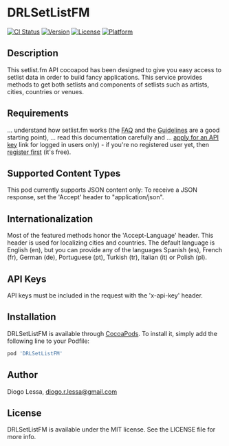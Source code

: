 # DRLSetListFM

[![CI Status](https://img.shields.io/travis/bdh777psu/DRLSetListFM.svg?style=flat)](https://travis-ci.org/bdh777psu/DRLSetListFM)
[![Version](https://img.shields.io/cocoapods/v/DRLSetListFM.svg?style=flat)](https://cocoapods.org/pods/DRLSetListFM)
[![License](https://img.shields.io/cocoapods/l/DRLSetListFM.svg?style=flat)](https://cocoapods.org/pods/DRLSetListFM)
[![Platform](https://img.shields.io/cocoapods/p/DRLSetListFM.svg?style=flat)](https://cocoapods.org/pods/DRLSetListFM)

## Description
This setlist.fm API cocoapod has been designed to give you easy access to setlist data in order to build fancy applications. This service provides methods to get both setlists and components of setlists such as artists, cities, countries or venues.


## Requirements
... understand how setlist.fm works (the [FAQ](https://www.setlist.fm/faq) and the [Guidelines](https://www.setlist.fm/guidelines) are a good starting point),
... read this documentation carefully and
... [apply for an API key](https://www.setlist.fm/settings/api) link for logged in users only) - if you're no registered user yet, then [register first](https://www.setlist.fm/signup) (it's free).


## Supported Content Types
This pod currently supports JSON content only:
To receive a JSON response, set the 'Accept' header to "application/json".


## Internationalization
Most of the featured methods honor the 'Accept-Language' header. This header is used for localizing cities and countries. The default language is English (en), but you can provide any of the languages Spanish (es), French (fr), German (de), Portuguese (pt), Turkish (tr), Italian (it) or Polish (pl).


## API Keys
API keys must be included in the request with
the 'x-api-key' header.


## Installation

DRLSetListFM is available through [CocoaPods](https://cocoapods.org). To install
it, simply add the following line to your Podfile:

```ruby
pod 'DRLSetListFM'
```

## Author

Diogo Lessa, diogo.r.lessa@gmail.com

## License

DRLSetListFM is available under the MIT license. See the LICENSE file for more info.
